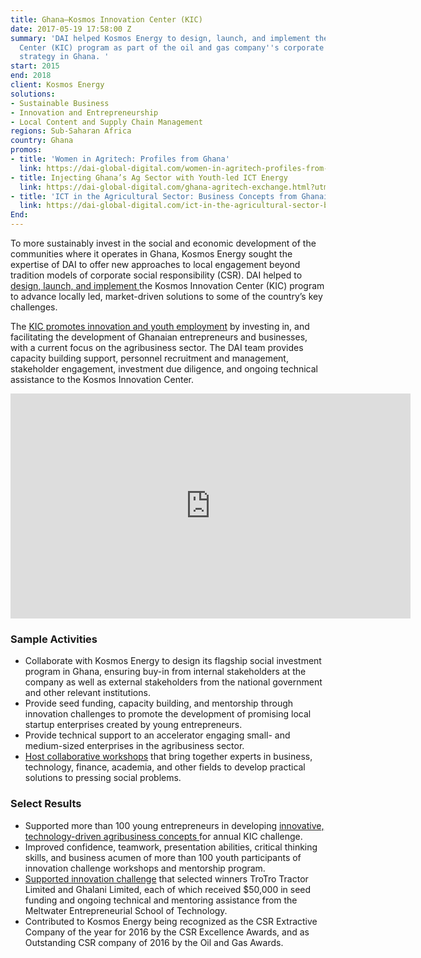 ```yaml
---
title: Ghana—Kosmos Innovation Center (KIC)
date: 2017-05-19 17:58:00 Z
summary: 'DAI helped Kosmos Energy to design, launch, and implement the Kosmos Innovation
  Center (KIC) program as part of the oil and gas company''s corporate social investment
  strategy in Ghana. '
start: 2015
end: 2018
client: Kosmos Energy
solutions:
- Sustainable Business
- Innovation and Entrepreneurship
- Local Content and Supply Chain Management
regions: Sub-Saharan Africa
country: Ghana
promos:
- title: 'Women in Agritech: Profiles from Ghana'
  link: https://dai-global-digital.com/women-in-agritech-profiles-from-ghana.html?utm_source=daidotcom
- title: Injecting Ghana’s Ag Sector with Youth-led ICT Energy
  link: https://dai-global-digital.com/ghana-agritech-exchange.html?utm_source=daidotcom
- title: 'ICT in the Agricultural Sector: Business Concepts from Ghanaian Youth'
  link: https://dai-global-digital.com/ict-in-the-agricultural-sector-business-concepts-from-ghanaian-youth.html?utm_source=daidotcom
End: 
---
```


To more sustainably invest in the social and economic development of the communities where it operates in Ghana, Kosmos Energy sought the expertise of DAI to offer new approaches to local engagement beyond tradition models of corporate social responsibility (CSR). DAI helped to [design, launch, and implement ](https://www.dai.com/news/kosmos-energy-launches-groundbreaking-social-investment-initiative-ghana)the Kosmos Innovation Center (KIC) program to advance locally led, market-driven solutions to some of the country’s key challenges.

The [KIC promotes innovation and youth employment](http://www.kosmosinnovationcenter.com/) by investing in, and facilitating the development of Ghanaian entrepreneurs and businesses, with a current focus on the agribusiness sector. The DAI team provides capacity building support, personnel recruitment and management, stakeholder engagement, investment due diligence, and ongoing technical assistance to the Kosmos Innovation Center.

<iframe src="https://player.vimeo.com/video/210303653" width="640" height="360" frameborder="0" webkitallowfullscreen mozallowfullscreen allowfullscreen></iframe>

### Sample Activities

* Collaborate with Kosmos Energy to design its flagship social investment program in Ghana, ensuring buy-in from internal stakeholders at the company as well as external stakeholders from the national government and other relevant institutions.
* Provide seed funding, capacity building, and mentorship through innovation challenges to promote the development of promising local startup enterprises created by young entrepreneurs.
* Provide technical support to an accelerator engaging small- and medium-sized enterprises in the agribusiness sector.
* [Host collaborative workshops](https://dai-global-digital.com/ghana-agritech-exchange.html?utm_source=daidotcom) that bring together experts in business, technology, finance, academia, and other fields to develop practical solutions to pressing social problems.

### Select Results

* Supported more than 100 young entrepreneurs in developing [innovative, technology-driven agribusiness concepts ](https://dai-global-digital.com/ict-in-the-agricultural-sector-business-concepts-from-ghanaian-youth.html?utm_source=daidotcom)for annual KIC challenge.
* Improved confidence, teamwork, presentation abilities, critical thinking skills, and business acumen of more than 100 youth participants of innovation challenge workshops and mentorship program.
* [Supported innovation challenge](https://www.dai.com/news/kosmos-innovation-center-develops-tech-startups-to-solve-agriculture-problems-in-ghana) that selected winners TroTro Tractor Limited and Ghalani Limited, each of which received $50,000 in seed funding and ongoing technical and mentoring assistance from the Meltwater Entrepreneurial School of Technology.
* Contributed to Kosmos Energy being recognized as the CSR Extractive Company of the year for 2016 by the CSR Excellence Awards, and as Outstanding CSR company of 2016 by the Oil and Gas Awards.